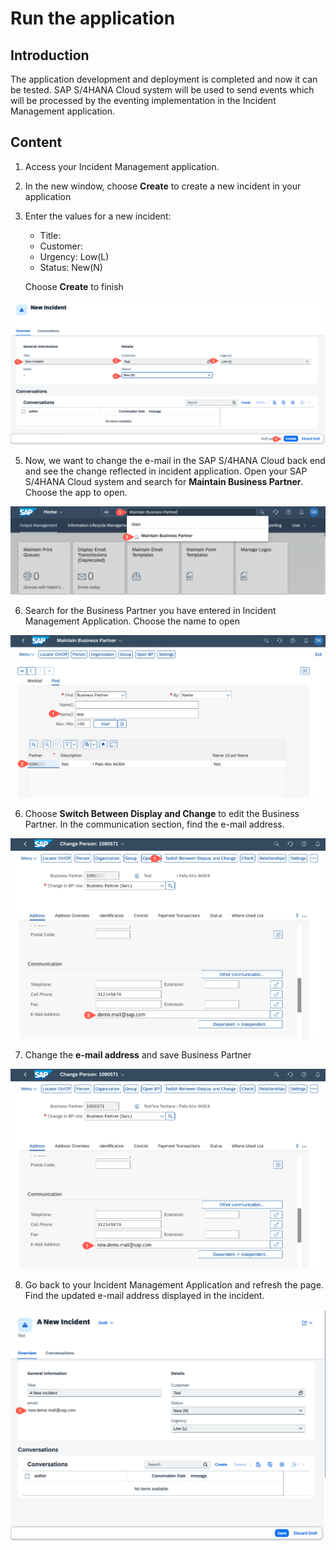 # Run the application

## Introduction

The application development and deployment is completed and now it can be tested. SAP S/4HANA Cloud system will be used to send events which will be processed by the eventing implementation in the Incident Management application.
  
## Content

1. Access your Incident Management application.

3. In the new window, choose **Create** to create a new incident in your application

4. Enter the values for a new incident:
    - Title: <enter title name>
    - Customer: <enter your BusinessPartner>
    - Urgency: Low(L)
    - Status: New(N)

    Choose **Create** to finish

 ![Create Incident](./images/create-new-incident.png)

5. Now, we want to change the e-mail in the SAP S/4HANA Cloud back end and see the change reflected in incident application. Open your SAP S/4HANA Cloud system and search for **Maintain Business Partner**. Choose the app to open.

 ![Maintain Business Partner](./images/open-maintain-business-partners.png)

6. Search for the Business Partner you have entered in Incident Management Application. Choose the name to open

 ![Open Business Partner](./images/open-business-partner.png)

6. Choose **Switch Between Display and Change** to edit the Business Partner. In the communication section, find the e-mail address.

 ![Change Business Partner](./images/change-business-partner.png)

7. Change the **e-mail address** and save Business Partner

 ![Change Business Partner](./images/update-business-partner-email.png)

8. Go back to your Incident Management Application and refresh the page. Find the updated e-mail address displayed in the incident.

 ![Updated Business Partner](./images/updated-business-partner-email.png)